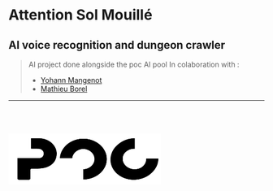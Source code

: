 # Attention Sol Mouillé

## AI voice recognition and dungeon crawler

> AI project done alongside the poc AI pool
> In colaboration with :
> - [Yohann Mangenot](https://github.com/YohannMgt)
> - [Mathieu Borel](https://github.com/mat0904)
----

<br/><br/><br/>
<img src="assets/pok.png" alt="Epitech Technology Logo" title="Epitech Technology Logo" width=300 height=100>
<br/>